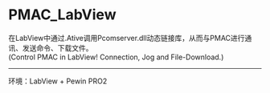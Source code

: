 # PMAC_LabView
在LabView中通过.Ative调用Pcomserver.dll动态链接库，从而与PMAC进行通讯、发送命令、下载文件。  
(Control PMAC in LabView! Connection, Jog and File-Download.)  

---  
环境：LabView + Pewin PRO2

